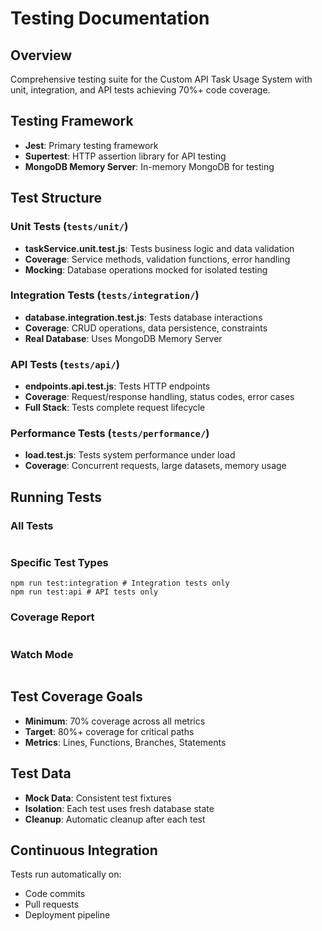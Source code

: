 # Testing Documentation

## Overview

Comprehensive testing suite for the Custom API Task Usage System with unit, integration, and API tests achieving 70%+ code coverage.

## Testing Framework

- **Jest**: Primary testing framework
- **Supertest**: HTTP assertion library for API testing
- **MongoDB Memory Server**: In-memory MongoDB for testing

## Test Structure

### Unit Tests (`tests/unit/`)

- **taskService.unit.test.js**: Tests business logic and data validation
- **Coverage**: Service methods, validation functions, error handling
- **Mocking**: Database operations mocked for isolated testing

### Integration Tests (`tests/integration/`)

- **database.integration.test.js**: Tests database interactions
- **Coverage**: CRUD operations, data persistence, constraints
- **Real Database**: Uses MongoDB Memory Server

### API Tests (`tests/api/`)

- **endpoints.api.test.js**: Tests HTTP endpoints
- **Coverage**: Request/response handling, status codes, error cases
- **Full Stack**: Tests complete request lifecycle

### Performance Tests (`tests/performance/`)

- **load.test.js**: Tests system performance under load
- **Coverage**: Concurrent requests, large datasets, memory usage

## Running Tests

### All Tests

```npm test
```

### Specific Test Types

```npm run test:unit # Unit tests only
npm run test:integration # Integration tests only
npm run test:api # API tests only
```

### Coverage Report

```npm run test:coverage
```

### Watch Mode

```npm run test:watch
```

## Test Coverage Goals

- **Minimum**: 70% coverage across all metrics
- **Target**: 80%+ coverage for critical paths
- **Metrics**: Lines, Functions, Branches, Statements

## Test Data

- **Mock Data**: Consistent test fixtures
- **Isolation**: Each test uses fresh database state
- **Cleanup**: Automatic cleanup after each test

## Continuous Integration

Tests run automatically on:

- Code commits
- Pull requests
- Deployment pipeline
